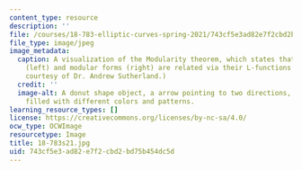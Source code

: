 ```yaml
---
content_type: resource
description: ''
file: /courses/18-783-elliptic-curves-spring-2021/743cf5e3ad82e7f2cbd2bd75b454dc5d_18-783s21.jpg
file_type: image/jpeg
image_metadata:
  caption: A visualization of the Modularity theorem, which states that elliptic curves
    (left) and modular forms (right) are related via their L-functions (center). (Image
    courtesy of Dr. Andrew Sutherland.)
  credit: ''
  image-alt: A donut shape object, a arrow pointing to two directions, and a circle
    filled with different colors and patterns.
learning_resource_types: []
license: https://creativecommons.org/licenses/by-nc-sa/4.0/
ocw_type: OCWImage
resourcetype: Image
title: 18-783s21.jpg
uid: 743cf5e3-ad82-e7f2-cbd2-bd75b454dc5d
---
```

